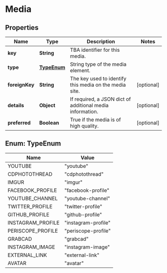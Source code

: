 
# Media

## Properties
Name | Type | Description | Notes
------------ | ------------- | ------------- | -------------
**key** | **String** | TBA identifier for this media. | 
**type** | [**TypeEnum**](#TypeEnum) | String type of the media element. | 
**foreignKey** | **String** | The key used to identify this media on the media site. |  [optional]
**details** | **Object** | If required, a JSON dict of additional media information. |  [optional]
**preferred** | **Boolean** | True if the media is of high quality. |  [optional]


<a name="TypeEnum"></a>
## Enum: TypeEnum
Name | Value
---- | -----
YOUTUBE | &quot;youtube&quot;
CDPHOTOTHREAD | &quot;cdphotothread&quot;
IMGUR | &quot;imgur&quot;
FACEBOOK_PROFILE | &quot;facebook-profile&quot;
YOUTUBE_CHANNEL | &quot;youtube-channel&quot;
TWITTER_PROFILE | &quot;twitter-profile&quot;
GITHUB_PROFILE | &quot;github-profile&quot;
INSTAGRAM_PROFILE | &quot;instagram-profile&quot;
PERISCOPE_PROFILE | &quot;periscope-profile&quot;
GRABCAD | &quot;grabcad&quot;
INSTAGRAM_IMAGE | &quot;instagram-image&quot;
EXTERNAL_LINK | &quot;external-link&quot;
AVATAR | &quot;avatar&quot;



